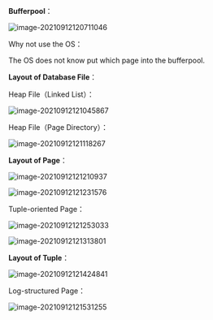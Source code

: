 **Bufferpool**：

![image-20210912120711046](C:\Users\戴尔\AppData\Roaming\Typora\typora-user-images\image-20210912120711046.png)



Why not use the OS：

The OS does not know put which page into the bufferpool.



**Layout of Database File**：

Heap File（Linked List）：

![image-20210912121045867](C:\Users\戴尔\AppData\Roaming\Typora\typora-user-images\image-20210912121045867.png)



Heap File（Page Directory）：

![image-20210912121118267](C:\Users\戴尔\AppData\Roaming\Typora\typora-user-images\image-20210912121118267.png)



**Layout of Page**：

![image-20210912121210937](C:\Users\戴尔\AppData\Roaming\Typora\typora-user-images\image-20210912121210937.png)



![image-20210912121231576](C:\Users\戴尔\AppData\Roaming\Typora\typora-user-images\image-20210912121231576.png)



Tuple-oriented Page：

![image-20210912121253033](C:\Users\戴尔\AppData\Roaming\Typora\typora-user-images\image-20210912121253033.png)

![image-20210912121313801](C:\Users\戴尔\AppData\Roaming\Typora\typora-user-images\image-20210912121313801.png)



**Layout of Tuple**：

![image-20210912121424841](C:\Users\戴尔\AppData\Roaming\Typora\typora-user-images\image-20210912121424841.png)



Log-structured Page：

![image-20210912121531255](C:\Users\戴尔\AppData\Roaming\Typora\typora-user-images\image-20210912121531255.png)